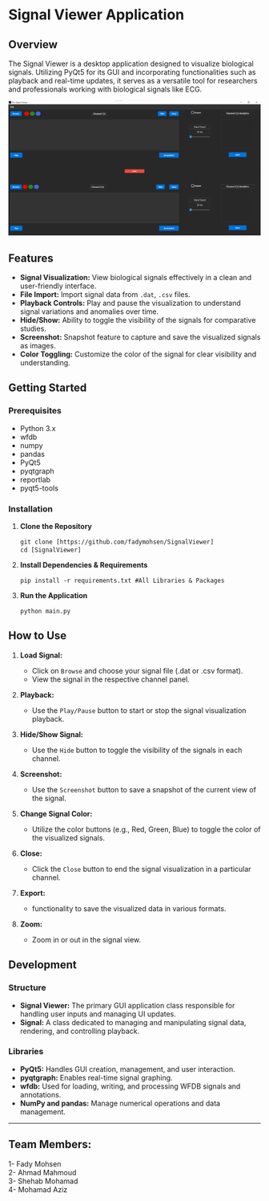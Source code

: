 # Signal Viewer Application

## Overview

The Signal Viewer is a desktop application designed to visualize biological signals. Utilizing PyQt5 for its GUI and incorporating functionalities such as playback and real-time updates, it serves as a versatile tool for researchers and professionals working with biological signals like ECG.

![Screenshot of the Application](./ApplicationFiles/Application_UI_Screenshot.png)

## Features

- **Signal Visualization:** View biological signals effectively in a clean and user-friendly interface.
- **File Import:** Import signal data from `.dat`, `.csv` files.
- **Playback Controls:** Play and pause the visualization to understand signal variations and anomalies over time.
- **Hide/Show:** Ability to toggle the visibility of the signals for comparative studies.
- **Screenshot:** Snapshot feature to capture and save the visualized signals as images.
- **Color Toggling:** Customize the color of the signal for clear visibility and understanding.
  
## Getting Started

### Prerequisites

- Python 3.x
- wfdb
- numpy
- pandas
- PyQt5
- pyqtgraph
- reportlab
- pyqt5-tools


### Installation

1. **Clone the Repository**

   ```shell
   git clone [https://github.com/fadymohsen/SignalViewer]
   cd [SignalViewer]
   ```

2. **Install Dependencies & Requirements**

   ```shell
   pip install -r requirements.txt #All Libraries & Packages
   ```

3. **Run the Application**

   ```shell
   python main.py
   ```

## How to Use

1. **Load Signal:**
    - Click on `Browse` and choose your signal file (.dat or .csv format).
    - View the signal in the respective channel panel.
  
2. **Playback:**
    - Use the `Play/Pause` button to start or stop the signal visualization playback.
  
3. **Hide/Show Signal:**
    - Use the `Hide` button to toggle the visibility of the signals in each channel.
  
4. **Screenshot:**
    - Use the `Screenshot` button to save a snapshot of the current view of the signal.
  
5. **Change Signal Color:**
    - Utilize the color buttons (e.g., Red, Green, Blue) to toggle the color of the visualized signals.
  
6. **Close:**
    - Click the `Close` button to end the signal visualization in a particular channel.
  
7. **Export:**
   - functionality to save the visualized data in various formats.

8. **Zoom:**
   - Zoom in or out in the signal view.

## Development

### Structure

- **Signal Viewer:** The primary GUI application class responsible for handling user inputs and managing UI updates.
- **Signal:** A class dedicated to managing and manipulating signal data, rendering, and controlling playback.

### Libraries

- **PyQt5:** Handles GUI creation, management, and user interaction.
- **pyqtgraph:** Enables real-time signal graphing.
- **wfdb:** Used for loading, writing, and processing WFDB signals and annotations.
- **NumPy and pandas:** Manage numerical operations and data management.
---

## Team Members: <br>
1- Fady Mohsen <br>
2- Ahmad Mahmoud <br>
3- Shehab Mohamad <br>
4- Mohamad Aziz <br>
